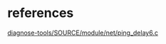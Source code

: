 


# references

[diagnose-tools/SOURCE/module/net/ping_delay6.c](https://github.com/fanjiyun/diagnose-tools/blob/7ae1396253c39dd380248bb1411fd597708effb8/SOURCE/module/net/ping_delay6.c#L588)   